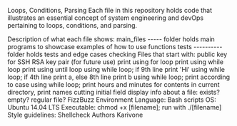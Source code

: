 Loops, Conditions, Parsing
Each file in this repository holds code that illustrates an essential concept of system engineering and devOps pertaining to loops, conditions, and parsing.

Description of what each file shows:
main_files ----- folder holds main programs to showcase examples of how to use functions
tests ---------- folder holds tests and edge cases checking
Files that start with:
public key for SSH RSA key pair (for future use)
print using for loop
print using while loop
print using until loop
using while loop; if 9th line print 'Hi'
using while loop; if 4th line print a, else 8th line print b
using while loop; print according to case
using while loop; print hours and minutes
for contents in current directory, print names cutting initial field
display info about a file: exists? empty? regular file?
FizzBuzz
Environment
Language: Bash scripts
OS: Ubuntu 14.04 LTS
Executable: chmod +x [filename]; run with ./[filename]
Style guidelines: Shellcheck
Authors
Karivone
